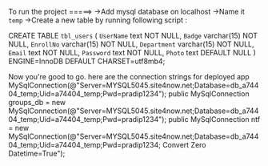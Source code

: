 To run the project =====>
->Add mysql database on localhost
->Name it `temp`
->Create a new table by running following script :

CREATE TABLE `tbl_users` (
  `UserName` text NOT NULL,
  `Badge` varchar(15) NOT NULL,
  `EnrollNo` varchar(15) NOT NULL,
  `Department` varchar(15) NOT NULL,
  `Email` text NOT NULL,
  `Password` text NOT NULL,
  `Photo` text DEFAULT NULL
) ENGINE=InnoDB DEFAULT CHARSET=utf8mb4;

Now you're good to go. 
here are the connection strings for deployed app
MySqlConnection(@"Server=MYSQL5045.site4now.net;Database=db_a74404_temp;Uid=a74404_temp;Pwd=pradip1234");
        public MySqlConnection groups_db = new MySqlConnection(@"Server=MYSQL5045.site4now.net;Database=db_a74404_temp;Uid=a74404_temp;Pwd=pradip1234");
        public MySqlConnection ntf = new MySqlConnection(@"Server=MYSQL5045.site4now.net;Database=db_a74404_temp;Uid=a74404_temp;Pwd=pradip1234; Convert Zero Datetime=True");

